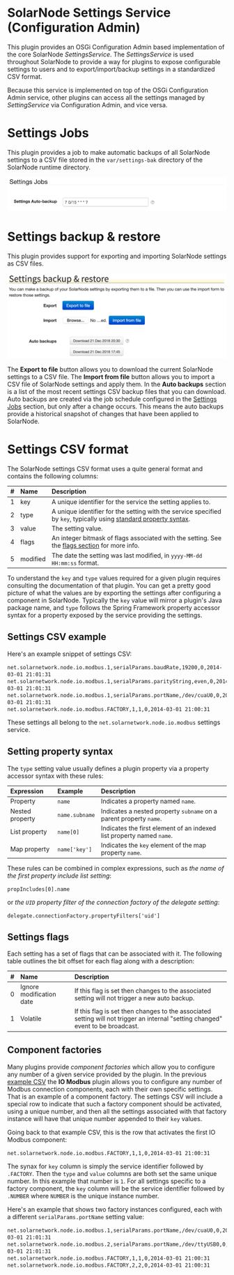 # SolarNode Settings Service (Configuration Admin)

This plugin provides an OSGi Configuration Admin based implementation of the core SolarNode 
_SettingsService_. The _SettingsService_ is used throughout SolarNode to provide a way for plugins
to expose configurable settings to users and to export/import/backup settings in a standardized
CSV format.

Because this service is implemented on top of the OSGi Configuration Admin service, other plugins
can access all the settings managed by _SettingService_ via Configuration Admin, and vice versa.

# Settings Jobs

This plugin provides a job to make automatic backups of all SolarNode settings to a CSV file
stored in the `var/settings-bak` directory of the SolarNode runtime directory.

![Settings Auto-backup job schedule](docs/solarnode-settings-jobs.png)

# Settings backup & restore

This plugin provides support for exporting and importing SolarNode settings as CSV files.

![Settings Auto-backup job schedule](docs/solarnode-settings-backup.png)

The **Export to file** button allows you to download the current SolarNode settings to a CSV file.
The **Import from file** button allows you to import a CSV file of SolarNode settings and apply 
them. In the **Auto backups** section is a list of the most recent settings CSV backup files that
you can download. Auto backups are created via the job schedule configured in the 
[Settings Jobs](#settings-jobs) section, but only after a change occurs. This means the auto
backups provide a historical snapshot of changes that have been applied to SolarNode.

# Settings CSV format

The SolarNode settings CSV format uses a quite general format and contains the following columns:

| # | Name | Description |
|:--|:-----|:------------|
| 1 | key  | A unique identifier for the service the setting applies to. |
| 2 | type | A unique identifier for the setting with the service specified by `key`, typically using [standard property syntax](#setting-property-syntax). |
| 3 | value | The setting value. |
| 4 | flags | An integer bitmask of flags associated with the setting. See the [flags section](#settings-flags) for more info. |
| 5 | modified | The date the setting was last modified, in `yyyy-MM-dd HH:mm:ss` format. |

To understand the `key` and `type` values required for a given plugin requires consulting the 
documentation of that plugin. You can get a pretty good picture of what the values are by exporting
the settings after configuring a component in SolarNode. Typically the `key` value will mirror
a plugin's Java package name, and `type` follows the Spring Framework property accessor syntax for
a property exposed by the service providing the settings.

## Settings CSV example

Here's an example snippet of settings CSV:

```csv
net.solarnetwork.node.io.modbus.1,serialParams.baudRate,19200,0,2014-03-01 21:01:31
net.solarnetwork.node.io.modbus.1,serialParams.parityString,even,0,2014-03-01 21:01:31
net.solarnetwork.node.io.modbus.1,serialParams.portName,/dev/cuaU0,0,2014-03-01 21:01:31
net.solarnetwork.node.io.modbus.FACTORY,1,1,0,2014-03-01 21:00:31
```

These settings all belong to the `net.solarnetwork.node.io.modbus` settings service.


## Setting property syntax

The `type` setting value usually defines a plugin property via a property accessor syntax with these
rules:

| Expression | Example | Description |
|:----------------|:--------|:------------|
| Property        | `name`         | Indicates a property named `name`. |
| Nested property | `name.subname` | Indicates a nested property `subname` on a parent property `name`. |
| List property   | `name[0]`      | Indicates the first element of an indexed list property named `name`. |
| Map property    | `name['key']`  | Indicates the `key` element of the map property `name`. |

These rules can be combined in complex expressions, such as _the name of the first property 
include list setting_:

```
propIncludes[0].name
```

or _the `UID` property filter of the connection factory of the delegate setting_:

```
delegate.connectionFactory.propertyFilters['uid']
```

## Settings flags

Each setting has a set of flags that can be associated with it. The following table outlines the
bit offset for each flag along with a description:

| # | Name | Description |
|:--|:-----|:------------|
| 0 | Ignore modification date | If this flag is set then changes to the associated setting will not trigger a new auto backup. |
| 1 | Volatile | If this flag is set then changes to the associated setting will not trigger an internal "setting changed" event to be broadcast. |

## Component factories

Many plugins provide _component factories_ which allow you to configure any number of a given 
service provided by the plugin. In the previous [example CSV](#settings-csv-example) the 
**IO Modbus** plugin allows you to configure any number of Modbus connection components, each with
their own specific settings. That is an example of a component factory. The settings CSV will 
include a special row to indicate that such a factory component should be activated, using a unique
number, and then all the settings associated with that factory instance will have that unique 
number appended to their `key` values.

Going back to that example CSV, this is the row that activates the first IO Modbus component:

```csv
net.solarnetwork.node.io.modbus.FACTORY,1,1,0,2014-03-01 21:00:31
```

The synax for `key` column is simply the service identifier followed by `.FACTORY`. Then the `type`
and `value` columns are both set the same unique number. In this example that number is `1`. For all
settings specific to a factory component, the `key` column will be the service identifier followed
by `.NUMBER` where `NUMBER` is the unique instance number.

Here's an example that shows two factory instances configured, each with a different 
`serialParams.portName` setting value:

```csv
net.solarnetwork.node.io.modbus.1,serialParams.portName,/dev/cuaU0,0,2014-03-01 21:01:31
net.solarnetwork.node.io.modbus.2,serialParams.portName,/dev/ttyUSB0,0,2014-03-01 21:01:31
net.solarnetwork.node.io.modbus.FACTORY,1,1,0,2014-03-01 21:00:31
net.solarnetwork.node.io.modbus.FACTORY,2,2,0,2014-03-01 21:00:31
```
